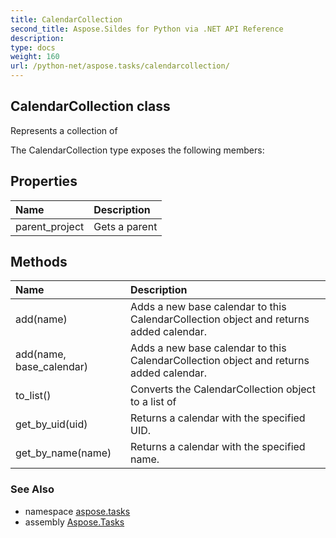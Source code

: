 ```yaml
---
title: CalendarCollection
second_title: Aspose.Sildes for Python via .NET API Reference
description: 
type: docs
weight: 160
url: /python-net/aspose.tasks/calendarcollection/
---
```


## CalendarCollection class

Represents a collection of

The CalendarCollection type exposes the following members:
## Properties
| Name | Description |
| :- | :- |
|parent_project|Gets a parent|
## Methods
| Name | Description |
| :- | :- |
|add(name)|Adds a new base calendar to this CalendarCollection object and returns added calendar.|
|add(name, base_calendar)|Adds a new base calendar to this CalendarCollection object and returns added calendar.|
|to_list()|Converts the CalendarCollection object to a list of|
|get_by_uid(uid)|Returns a calendar with the specified UID.|
|get_by_name(name)|Returns a calendar with the specified name.|

### See Also

* namespace [aspose.tasks](/tasks/python-net/aspose.tasks/)
* assembly [Aspose.Tasks](/tasks/python-net/)

